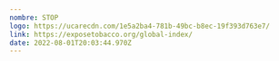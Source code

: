 ```yaml
---
nombre: STOP
logo: https://ucarecdn.com/1e5a2ba4-781b-49bc-b8ec-19f393d763e7/
link: https://exposetobacco.org/global-index/
date: 2022-08-01T20:03:44.970Z
---
```


